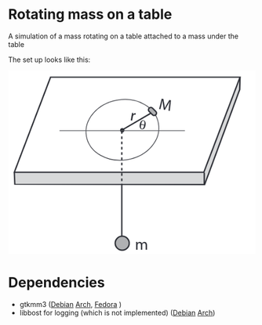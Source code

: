 # Rotating mass on a table
A simulation of a mass rotating on a table attached to a mass under the table

The set up looks like this:

![](picture.png)

# Dependencies
- gtkmm3  ([Debian](https://packages.debian.org/source/stable/gtkmm3.0) [Arch](https://www.archlinux.org/packages/?name=gtkmm3), [Fedora](https://pkgs.org/download/pkgconfig(gtkmm-3.0)) )
- libbost for logging (which is not implemented) ([Debian](https://packages.debian.org/stretch/libboost-dev) [Arch](https://www.archlinux.org/packages/extra/x86_64/boost/))
